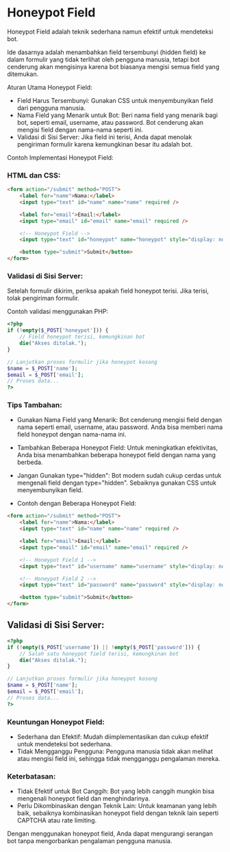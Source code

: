 # Honeypot Field

Honeypot Field adalah teknik sederhana namun efektif untuk mendeteksi bot.

Ide dasarnya adalah menambahkan field tersembunyi (hidden field) ke dalam
formulir yang tidak terlihat oleh pengguna manusia, tetapi bot cenderung akan
mengisinya karena bot biasanya mengisi semua field yang ditemukan.

Aturan Utama Honeypot Field:

- Field Harus Tersembunyi: Gunakan CSS untuk menyembunyikan field dari pengguna
  manusia.
- Nama Field yang Menarik untuk Bot: Beri nama field yang menarik bagi bot,
  seperti email, username, atau password. Bot cenderung akan mengisi field
  dengan nama-nama seperti ini.
- Validasi di Sisi Server: Jika field ini terisi, Anda dapat menolak pengiriman
  formulir karena kemungkinan besar itu adalah bot.

Contoh Implementasi Honeypot Field:

### HTML dan CSS:

```html
<form action="/submit" method="POST">
    <label for="name">Nama:</label>
    <input type="text" id="name" name="name" required />

    <label for="email">Email:</label>
    <input type="email" id="email" name="email" required />

    <!-- Honeypot Field -->
    <input type="text" id="honeypot" name="honeypot" style="display: none" />

    <button type="submit">Submit</button>
</form>
```

### Validasi di Sisi Server:

Setelah formulir dikirim, periksa apakah field honeypot terisi. Jika terisi,
tolak pengiriman formulir.

Contoh validasi menggunakan PHP:

```php
<?php
if (!empty($_POST['honeypot'])) {
    // Field honeypot terisi, kemungkinan bot
    die("Akses ditolak.");
}

// Lanjutkan proses formulir jika honeypot kosong
$name = $_POST['name'];
$email = $_POST['email'];
// Proses data...
?>
```

### Tips Tambahan:

- Gunakan Nama Field yang Menarik: Bot cenderung mengisi field dengan nama
  seperti email, username, atau password. Anda bisa memberi nama field honeypot
  dengan nama-nama ini.

- Tambahkan Beberapa Honeypot Field: Untuk meningkatkan efektivitas, Anda bisa
  menambahkan beberapa honeypot field dengan nama yang berbeda.

- Jangan Gunakan type="hidden": Bot modern sudah cukup cerdas untuk mengenali
  field dengan type="hidden". Sebaiknya gunakan CSS untuk menyembunyikan field.

- Contoh dengan Beberapa Honeypot Field:

```html
<form action="/submit" method="POST">
    <label for="name">Nama:</label>
    <input type="text" id="name" name="name" required />

    <label for="email">Email:</label>
    <input type="email" id="email" name="email" required />

    <!-- Honeypot Field 1 -->
    <input type="text" id="username" name="username" style="display: none" />

    <!-- Honeypot Field 2 -->
    <input type="text" id="password" name="password" style="display: none" />

    <button type="submit">Submit</button>
</form>
```

## Validasi di Sisi Server:

```php
<?php
if (!empty($_POST['username']) || !empty($_POST['password'])) {
    // Salah satu honeypot field terisi, kemungkinan bot
    die("Akses ditolak.");
}

// Lanjutkan proses formulir jika honeypot kosong
$name = $_POST['name'];
$email = $_POST['email'];
// Proses data...
?>
```

### Keuntungan Honeypot Field:

- Sederhana dan Efektif: Mudah diimplementasikan dan cukup efektif untuk
  mendeteksi bot sederhana.
- Tidak Mengganggu Pengguna: Pengguna manusia tidak akan melihat atau mengisi
  field ini, sehingga tidak mengganggu pengalaman mereka.

### Keterbatasan:

- Tidak Efektif untuk Bot Canggih: Bot yang lebih canggih mungkin bisa mengenali
  honeypot field dan menghindarinya.
- Perlu Dikombinasikan dengan Teknik Lain: Untuk keamanan yang lebih baik,
  sebaiknya kombinasikan honeypot field dengan teknik lain seperti CAPTCHA atau
  rate limiting.

Dengan menggunakan honeypot field, Anda dapat mengurangi serangan bot tanpa
mengorbankan pengalaman pengguna manusia.

